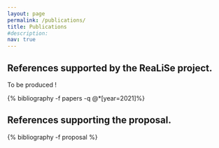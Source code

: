 ```yaml
---
layout: page
permalink: /publications/
title: Publications
#description: 
nav: true
---
```

References supported by the ReaLiSe project.
--------------------------------------------
To be produced !
<div class="publications">
	{% bibliography -f papers -q @*[year=2021]%}
</div>

References supporting the proposal.
-----------------------------------------------------
<div class="publications">
	{% bibliography -f proposal %}
</div>
